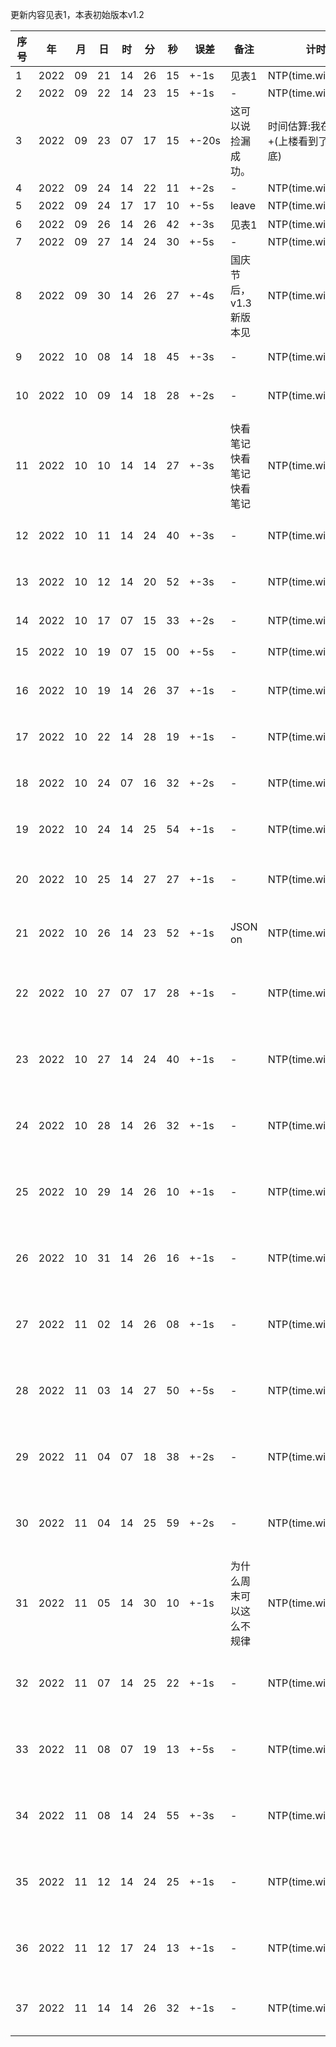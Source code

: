 更新内容见表1，本表初始版本v1.2

| 序号 |   年   | 月  | 日 | 时 | 分  | 秒 | 误差   | 备注 | 计时来源 | 对比表1 | 特征标签 | 
|---|--------|-----|---|----|-----|---|-------|-----|---|---|----------------|
|1    | 2022 | 09 | 21 | 14 | 26 | 15 | +-1s  | 见表1 | NTP(time.windows.com) | 0s
|2    | 2022 | 09 | 22 | 14 | 23 | 15 | +-1s  | - | NTP(time.windows.com) | +163s
|3    | 2022 | 09 | 23 | 07 | 17 | 15 | +-20s  | 这可以说捡漏成功。| 时间估算:我在娄底看到了+(上楼看到了-我到了娄底) | 无
|4    | 2022 | 09 | 24 | 14 | 22 | 11 | +-2s  | - | NTP(time.windows.com) | +346s
|5    | 2022 | 09 | 24 | 17 | 17 | 10 | +-5s  | leave | NTP(time.windows.com) | 未知
|6    | 2022 | 09 | 26 | 14 | 26 | 42 | +-3s  | 见表1 | NTP(time.windows.com) | -278s
|7    | 2022 | 09 | 27 | 14 | 24 | 30 | +-5s  | - | NTP(time.windows.com) | -170s
|8    | 2022 | 09 | 30 | 14 | 26 | 27 | +-4s  | 国庆节后，v1.3新版本见 | NTP(time.windows.com) | -335s
|9    | 2022 | 10 | 08 | 14 | 18 | 45 | +-3s  | - | NTP(time.windows.com) | +159s | {主色调::{白色},附加物品::{Shoulder_bag{白色}},WithOthers::{playername},notUncommon,notInteractPlayers,notNoticeMe}
|10    | 2022 | 10 | 09 | 14 | 18 | 28 | +-2s  | - | NTP(time.windows.com) | -4s | {主色调::{Layer1::红色,Layer2::百色},附加物品::{空,空},notWithOthers::{playername},notUncommon,notInteractPlayers,notNoticeMe}
|11    | 2022 | 10 | 10 | 14 | 14 | 27 | +-3s  | 快看笔记快看笔记快看笔记 | NTP(time.windows.com) | -597s | {主色调::{Layer1::绿色},附加物品::{fake_flower{yellow?},空},notWithOthers,Uncommon,notInteractPlayers,notNoticeMe}
|12    | 2022 | 10 | 11 | 14 | 24 | 40 | +-3s  | - | NTP(time.windows.com) | +116s | {主色调::{Layer1::`未知`色,Layer2::丶色},附加物品::{空,空},notWithOthers::{playername},notUncommon,notInteractPlayers,NoticeMe?}
|13    | 2022 | 10 | 12 | 14 | 20 | 52 | +-3s  | - | NTP(time.windows.com) | +109s | {主色调::{Layer1::丶色,Layer2::丶色},附加物品::{空,空},notWithOthers::{playername},notUncommon,notInteractPlayers,notNoticeMe}
|14    | 2022 | 10 | 17 | 07 | 15 | 33 | +-2s  | - | NTP(time.windows.com) | 未知 | {主色调::{Layer1::白色},附加物品::{空,空},notWithOthers::{playername},notUncommon,notInteractPlayers,notNoticeMe}
|15    | 2022 | 10 | 19 | 07 | 15 | 00 | +-5s  | - | NTP(time.windows.com) | +000s | {主色调::{Layer1::白色},附加物品::{空,空},notWithOthers::{playername},nncommon,notInteractPlayers,notNoticeMe}
|16    | 2022 | 10 | 19 | 14 | 26 | 37 | +-1s  | - | NTP(time.windows.com) | -84s | {主色调::{Layer1::白色,Layer2::?色},附加物品::{空,空},notWithOthers::{playername},notUncommon,notInteractPlayers,notNoticeMe}
|17    | 2022 | 10 | 22 | 14 | 28 | 19 | +-1s  | - | NTP(time.windows.com) | +30s | {主色调::{Layer1::丶色,Layer2::丶色},附加物品::{空,空},notWithOthers::{playername},notUncommon,notInteractPlayers,notNoticeMe}
|18    | 2022 | 10 | 24 | 07 | 16 | 32 | +-2s  | - | NTP(time.windows.com) | 未知 | {主色调::{Layer1::白色},附加物品::{空, Shoulder_bag{白色}},notWithOthers::{playername},notUncommon,notInteractPlayers,NoticeMe?}
|19    | 2022 | 10 | 24 | 14 | 25 | 54 | +-1s  | - | NTP(time.windows.com) | 未知 | {主色调::{Layer1::白色},附加物品::{空, Shoulder_bag{白色}},notWithOthers::{playername},notUncommon,notInteractPlayers,notNoticeMe}
|20    | 2022 | 10 | 25 | 14 | 27 | 27 | +-1s  | - | NTP(time.windows.com) | +22s | {Minecraft_skin::{Layer1::normal::{grid,color::{red,white}}},hand::{none,Shoulder_bag::{color::white}},notWithOthers::{playername},notUncommon,notInteractPlayers,notNoticeMe}
|21    | 2022 | 10 | 26 | 14 | 23 | 52 | +-1s  | JSON on | NTP(time.windows.com) | 未知 |{"clothes":{"layers":[{"name":"normal","colors":["#FFFFFF"]}]},"items":{"hand_R":[{"name":"Shoulder_bag","colors":[""]}]},"with_others":[],"uncommon":false,"interact_players":false,"notice_me":false}
|22    | 2022 | 10 | 27 | 07 | 17 | 28 | +-1s  | - | NTP(time.windows.com) | 未知 |{"clothes":{"layers":[{"name":"normal","colors":["#ff00bc00"]}],"layer_sort":"from_surface_to_deep"},"items":{"hand_R":[{"name":"Shoulder_bag","colors":["#FFFFFF"]}]},"with_others":[],"uncommon":false,"interact_players":false,"notice_me":false}
|23    | 2022 | 10 | 27 | 14 | 24 | 40 | +-1s  | - | NTP(time.windows.com) | +104s |{"clothes":{"layers":[{"name":"normal","colors":["#ff00bc00"]}],"layer_sort":"from_surface_to_deep"},"items":{"hand_R":[{"name":"Shoulder_bag","colors":["#FFFFFF"]}]},"with_others":[],"uncommon":false,"interact_players":false,"notice_me":false}
|24    | 2022 | 10 | 28 | 14 | 26 | 32 | +-1s  | - | NTP(time.windows.com) | -41s |{"clothes":{"layers":[{"name":"normal","colors":["#F5F5F5"]}],"layer_sort":"from_surface_to_deep"},"items":{"hand_R":[{"name":"Shoulder_bag","colors":["#FFFFFF"]}]},"with_others":[],"uncommon":false,"interact_players":false,"notice_me":false}
|25    | 2022 | 10 | 29 | 14 | 26 | 10 | +-1s  | - | NTP(time.windows.com) | -75s |{"clothes":{"layers":[{"name":"normal","colors":["#F5F5F5"]}],"layer_sort":"from_surface_to_deep"},"items":{"hand_R":[{"name":"Shoulder_bag","colors":["#FFFFFF"]}]},"with_others":[],"uncommon":false,"interact_players":false,"notice_me":false}
|26    | 2022 | 10 | 31 | 14 | 26 | 16 | +-1s  | - | NTP(time.windows.com) | -149s |{"clothes":{"layers":[{"name":"normal","colors":["#212121"]}],"layer_sort":"from_surface_to_deep"},"items":{"hand_R":[{"name":"Shoulder_bag","colors":["#FFFFFF"]}]},"with_others":[],"uncommon":false,"interact_players":false,"notice_me":false}
|27    | 2022 | 11 | 02 | 14 | 26 | 08 | +-1s  | - | NTP(time.windows.com) | -2s |{"clothes":{"layers":[{"name":"normal","colors":["#EEEEEE"]}],"layer_sort":"from_surface_to_deep"},"items":{"hand_R":[{"name":"Shoulder_bag","colors":["#FFFFFF"]}]},"with_others":[],"uncommon":false,"interact_players":false,"notice_me":false}
|28    | 2022 | 11 | 03 | 14 | 27 | 50 | +-5s  | - | NTP(time.windows.com) | 未知 |{"clothes":{"layers":[{"name":"normal","colors":["#0D47A1"]}],"layer_sort":"from_surface_to_deep"},"items":{"hand_R":[{"name":"Shoulder_bag","colors":[]}]},"with_others":[],"uncommon":false,"interact_players":false,"notice_me":false}
|29    | 2022 | 11 | 04 | 07 | 18 | 38 | +-2s  | - | NTP(time.windows.com) | 未知 | {"clothes":{"layers":[{"name":"normal","colors":["#FFF9C4"]}],"layer_sort":"from_surface_to_deep"},"items":{"hand_R":[{"name":"Shoulder_bag","colors":["#FFFFFF"]}]},"with_others":[],"uncommon":false,"interact_players":false,"notice_me":false}
|30    | 2022 | 11 | 04 | 14 | 25 | 59 | +-2s  | - | NTP(time.windows.com) | 未知 | {"clothes":{"layers":[{"name":"normal","colors":["#FFF9C4"]}],"layer_sort":"from_surface_to_deep"},"items":{"hand_R":[{"name":"Shoulder_bag","colors":["#FFFFFF"]}]},"with_others":[],"uncommon":false,"interact_players":false,"notice_me":false}
|31    | 2022 | 11 | 05 | 14 | 30 | 10 | +-1s  | 为什么周末可以这么不规律 | NTP(time.windows.com) | 未知 | {"clothes":{"layers":[{"name":"normal","colors":["#FFF9C4"]},{"name":"unknown","colors":[]}],"layer_sort":"from_surface_to_deep"},"items":{"hand_R":[{"name":"Shoulder_bag","colors":[]}]},"with_others":[],"uncommon":true,"interact_players":false,"notice_me":false}
|32    | 2022 | 11 | 07 | 14 | 25 | 22 | +-1s  | - | NTP(time.windows.com) | 未知 | {"clothes":{"layers":[{"name":"normal","colors":["#FFF9C4"]}],"layer_sort":"from_surface_to_deep"},"items":{"hand_R":[{"name":"Shoulder_bag","colors":[]}]},"with_others":[],"uncommon":false,"interact_players":false,"notice_me":false}
|33    | 2022 | 11 | 08 | 07 | 19 | 13 | +-5s  | - | NTP(time.windows.com) | 未知 | {"clothes":{"layers":[{"name":"normal","colors":["#F9A825"]}],"layer_sort":"from_surface_to_deep"},"items":{"hand_R":[{"name":"Shoulder_bag","colors":[]}]},"with_others":[],"uncommon":false,"interact_players":false,"notice_me":false}
|34    | 2022 | 11 | 08 | 14 | 24 | 55 | +-3s  | - | NTP(time.windows.com) | -5455s | {"clothes":{"layers":[{"name":"normal","colors":["#F9A825"]}],"layer_sort":"from_surface_to_deep"},"items":{"hand_R":[{"name":"Shoulder_bag","colors":[]}]},"with_others":[],"uncommon":false,"interact_players":false,"notice_me":false}
|35    | 2022 | 11 | 12 | 14 | 24 | 25 | +-1s  | - | NTP(time.windows.com) | +77s | {"clothes":{"layers":[{"name":"normal","colors":["#F44336"]}],"layer_sort":"from_surface_to_deep"},"items":{"hand_R":[{"name":"Shoulder_bag","colors":[]}]},"with_others":[],"uncommon":false,"interact_players":false,"notice_me":false}
|36    | 2022 | 11 | 12 | 17 | 24 | 13 | +-1s  | - | NTP(time.windows.com) | -328s | {"clothes":{"layers":[{"name":"normal","colors":["#F44336"]}],"layer_sort":"from_surface_to_deep"},"items":{"hand_R":[{"name":"Shoulder_bag","colors":[]}]},"with_others":[],"uncommon":false,"interact_players":false,"notice_me":false}
|37    | 2022 | 11 | 14 | 14 | 26 | 32 | +-1s  | - | NTP(time.windows.com) | +33s | {"clothes":{"layers":[{"name":"normal","colors":[]}],"layer_sort":"from_surface_to_deep"},"items":{"hand_R":[{"name":"Shoulder_bag","colors":[]}]},"with_others":[],"uncommon":false,"interact_players":false,"notice_me":false}
